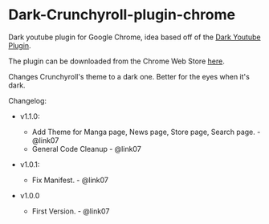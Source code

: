 # Dark-Crunchyroll-plugin-chrome
Dark youtube plugin for Google Chrome, idea based off of the [Dark Youtube Plugin](https://github.com/stormbreakerbg/Dark-youtube-plugin-chrome).

The plugin can be downloaded from the Chrome Web Store [here](https://chrome.google.com/webstore/detail/dark-skin-for-crunchyroll/agjiicokbioponboibkfhfgmhcacafph?hl=en-US&gl=US).

Changes Crunchyroll's theme to a dark one.  Better for the eyes when it's dark.

Changelog:

* v1.1.0:
  * Add Theme for Manga page, News page, Store page, Search page. - @link07
  * General Code Cleanup - @link07

* v1.0.1:
  * Fix Manifest. - @link07

* v1.0.0
  * First Version. - @link07
